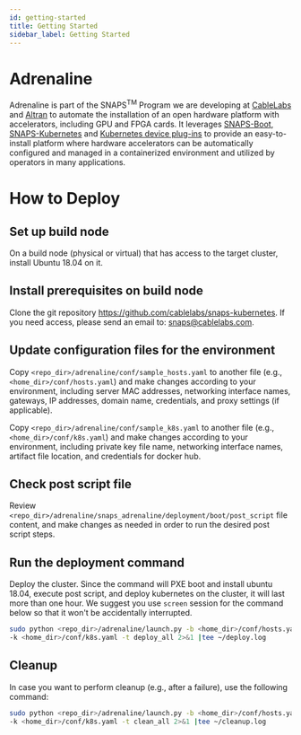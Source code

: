```yaml
---
id: getting-started
title: Getting Started
sidebar_label: Getting Started
---
```


# Adrenaline

Adrenaline is part of the SNAPS<sup>TM</sup> Program we are developing at
[CableLabs](http://cablelabs.com/) and [Altran](http://altran.com/)
to automate the installation of an open hardware platform with accelerators,
including GPU and FPGA cards. It leverages
[SNAPS-Boot](https://github.com/cablelabs/snaps-boot),
[SNAPS-Kubernetes](https://github.com/cablelabs/snaps-kubernetes) and
[Kubernetes device plug-ins](https://kubernetes.io/docs/concepts/extend-kubernetes/compute-storage-net/device-plugins/)
to provide an easy-to-install platform where hardware accelerators can be
automatically configured and managed in a containerized environment and
utilized by operators in many applications.

# How to Deploy
## Set up build node
On a build node (physical or virtual) that has access to the target cluster,
install Ubuntu 18.04 on it.

## Install prerequisites on build node
Clone the git repository https://github.com/cablelabs/snaps-kubernetes. If you
need access, please send an email to:
[snaps@cablelabs.com](mailto:snaps@cablelabs.com).

## Update configuration files for the environment
Copy <code><repo_dir>/adrenaline/conf/sample_hosts.yaml</code> to another file
(e.g., <code><home_dir>/conf/hosts.yaml</code>) and make changes according to
your environment, including server MAC addresses, networking interface names,
gateways, IP addresses, domain name, credentials, and proxy settings (if
applicable).

Copy <code><repo_dir>/adrenaline/conf/sample_k8s.yaml</code> to another file
(e.g., <code><home_dir>/conf/k8s.yaml</code>) and make changes according to
your environment, including private key file name, networking interface names,
artifact file location, and credentials for docker hub.

## Check post script file
Review
<code><repo_dir>/adrenaline/snaps_adrenaline/deployment/boot/post_script</code>
file content, and make changes as needed in order to run the desired post
script steps.

## Run the deployment command
Deploy the cluster. Since the command will PXE boot and install ubuntu 18.04,
execute post script, and deploy kubernetes on the cluster, it will last more
than one hour. We suggest you use <code>screen</code> session for the command
below so that it won't be accidentally interrupted.
```bash
sudo python <repo_dir>/adrenaline/launch.py -b <home_dir>/conf/hosts.yaml \
-k <home_dir>/conf/k8s.yaml -t deploy_all 2>&1 |tee ~/deploy.log
```
## Cleanup
In case you want to perform cleanup (e.g., after a failure), use the following
command:
```bash
sudo python <repo_dir>/adrenaline/launch.py -b <home_dir>/conf/hosts.yaml \
-k <home_dir>/conf/k8s.yaml -t clean_all 2>&1 |tee ~/cleanup.log
```
